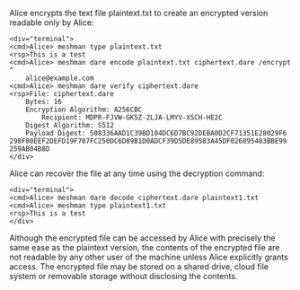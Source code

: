 
Alice encrypts the text file plaintext.txt to create an encrypted version
readable only by Alice:


~~~~
<div="terminal">
<cmd>Alice> meshman type plaintext.txt
<rsp>This is a test
<cmd>Alice> meshman dare encode plaintext.txt ciphertext.dare /encrypt ^
    alice@example.com 
<cmd>Alice> meshman dare verify ciphertext.dare
<rsp>File: ciphertext.dare
    Bytes: 16
    Encryption Algorithm: A256CBC
        Recipient: MDPR-FJVW-GK5Z-2LJA-LMYV-XSCH-HE2C
    Digest Algorithm: S512
    Payload Digest: 508336AAD1C39BD104DC6D7BC92DEBA0D2CF71351E28029F6
298F80EEF2DEFD19F707FC250DC6D89B1D0ADCF39D5DE89583A45DF026895403BBE99
259AB04B8D
</div>
~~~~

Alice can recover the file at any time using the decryption command:


~~~~
<div="terminal">
<cmd>Alice> meshman dare decode ciphertext.dare plaintext1.txt
<cmd>Alice> meshman type plaintext1.txt
<rsp>This is a test
</div>
~~~~

Although the encrypted file can be accessed by Alice with precisely the same ease as the plaintext
version, the contents of the encrypted file are not readable by any other user of the machine unless 
Alice explicitly grants access. The encrypted file may be stored on a shared drive, cloud file system
or removable storage without disclosing the contents.

